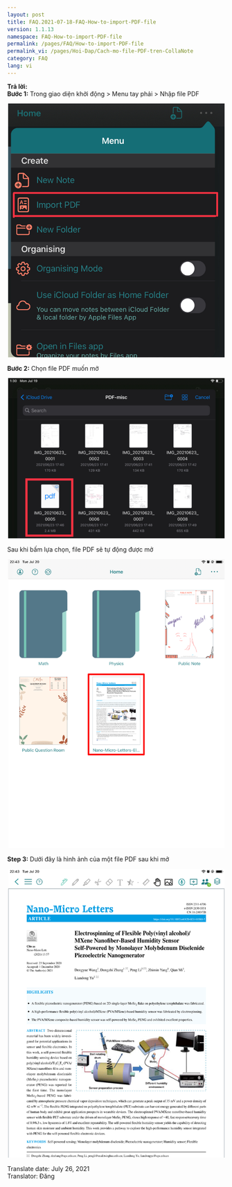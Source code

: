 ```yaml
---
layout: post
title: FAQ.2021-07-18-FAQ-How-to-import-PDF-file
version: 1.1.13
namespace: FAQ-How-to-import-PDF-file
permalink: /pages/FAQ/How-to-import-PDF-file
permalink_vi: /pages/Hoi-Dap/Cach-mo-file-PDF-tren-CollaNote
category: FAQ
lang: vi
---
```


**Trả lời:**  
**Bước 1:** Trong giao diện khởi động > Menu tay phải > Nhập file PDF
<p align="center"> <img width="500" src="https://raw.githubusercontent.com/collanotewiki/collanotewiki.github.io/main/images/FAQimage/import-pdf.JPEG" alt="picture import-PDF"> </p>

<!--more-->

**Bước 2:** Chọn file PDF muốn mở
<p align="center"> <img width="500" src="https://raw.githubusercontent.com/collanotewiki/collanotewiki.github.io/main/images/FAQimage/import-pdf1.JPEG" alt="picture import-PDF1"> </p>  

Sau khi bấm lựa chọn, file PDF sẽ tự động được mở
<p align="center"> <img width="500" src="https://raw.githubusercontent.com/collanotewiki/collanotewiki.github.io/main/images/FAQimage/import-pdf2.PNG" alt="picture import-PDF2"> </p>  

**Step 3:** Dưới đây là hình ảnh của một file PDF sau khi mở
<p align="center"> <img width="500" src="https://raw.githubusercontent.com/collanotewiki/collanotewiki.github.io/main/images/FAQimage/import-pdf3.PNG" alt="picture import-PDF3"> </p>  

<div class="date">Translate date: July 26, 2021<br>Translator: Đăng</div>
